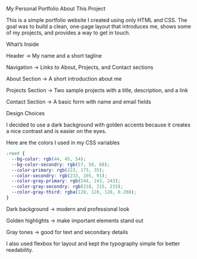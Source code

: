 My Personal Portfolio
About This Project

This is a simple portfolio website I created using only HTML and CSS.
The goal was to build a clean, one-page layout that introduces me, shows some of my projects, and provides a way to get in touch.

What’s Inside

Header → My name and a short tagline

Navigation → Links to About, Projects, and Contact sections

About Section → A short introduction about me

Projects Section → Two sample projects with a title, description, and a link

Contact Section → A basic form with name and email fields

Design Choices

I decided to use a dark background with golden accents because it creates a nice contrast and is easier on the eyes.

Here are the colors I used in my CSS variables

```css
:root {
  --bg-color: rgb(44, 45, 54);
  --bg-color-secondry: rgb(57, 58, 68);
  --color-primary: rgb(223, 173, 35);
  --color-secondry: rgb(233, 195, 91);
  --color-gray-primary: rgb(244, 243, 243);
  --color-gray-secondry: rgb(218, 215, 215);
  --color-gray-third: rgba(128, 128, 128, 0.288);
}
```



Dark background → modern and professional look

Golden highlights → make important elements stand out

Gray tones → good for text and secondary details

I also used flexbox for layout and kept the typography simple for better readability.
